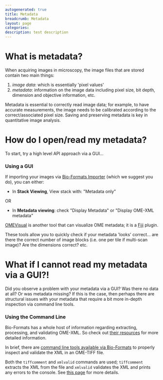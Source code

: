 ```yaml
---
autogenerated: true
title: Metadata
breadcrumb: Metadata
layout: page
categories: 
description: test description
---
```


# What is metadata?

When acquiring images in microscopy, the image files that are stored contain two main things:

1.  *image data*: which is essentially 'pixel values'
2.  *metadata*: information on the image data including pixel size, bit depth, dimension and objective information, etc.

Metadata is essential to correctly read image data; for example, to have accurate measurements, the image needs to be calibrated according to the correct/associated pixel size. Saving and preserving metadata is key in quantitative image analysis.

# How do I open/read my metadata?

To start, try a high level API approach via a GUI...

### Using a GUI

If importing your images via [Bio-Formats Importer](https://imagej.net/Bio-Formats#Bio-Formats_Importer) (which we suggest you do), you can either:

  - In **Stack Viewing**, View stack with: "Metadata only"

OR

  - In **Metadata viewing**: check "Display Metadata" or "Display OME-XML metadata"

[OMEVisual](OMEVisual "wikilink") is another tool that can visualize OME metadata; it is a [Fiji](Fiji "wikilink") plugin.

These tools allow you to quickly check if your metadata 'looks' correct... are there the correct number of image blocks (i.e. one per tile if multi-scan image)? Are the dimensions correct? etc.

# What if I cannot read my metadata via a GUI?\!

Did you observe a problem with your metadata via a GUI? Was there no data at all? Or was metadata missing? If this is the case, then perhaps there are structural issues with your metadata that require a bit more in-depth inspection via command line tools.

### Using the Command Line

Bio-Formats has a whole host of information regarding extracting, processing, and validating OME-XML. So check out [their resources](https://docs.openmicroscopy.org/ome-model/5.6.3/ome-tiff/tools.html) for more detailed information.

In brief, there are [command line tools available via Bio-Formats](https://docs.openmicroscopy.org/bio-formats/6.2.0/users/comlinetools/) to properly inspect and validate the XML in an OME-TIFF file.

Both the `tiffcomment` and `xmlvalid` commands are used; `tiffcomment` extracts the XML from the file and `xmlvalid` validates the XML and prints any errors to the console. See [this page](https://docs.openmicroscopy.org/bio-formats/6.2.0/users/comlinetools/xml-validation.html) for more details.
